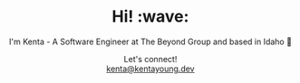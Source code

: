 <h1 align='center'> Hi! :wave:</h1>
<p align='center'>
I'm Kenta - A Software Engineer at The Beyond Group and based in Idaho 🥔
</p>
<div align='center'>Let's connect!</div>
<div align='center'><a href="mailto:kenta@kentayoung.dev">kenta@kentayoung.dev</a></div>

<!--
**kentayoung/kentayoung** is a ✨ _special_ ✨ repository because its `README.md` (this file) appears on your GitHub profile.

Here are some ideas to get you started:

- 🔭 I’m currently working on ...
- 🌱 I’m currently learning ...
- 👯 I’m looking to collaborate on ...
- 🤔 I’m looking for help with ...
- 💬 Ask me about ...
- 📫 How to reach me: ...
- 😄 Pronouns: ...
- ⚡ Fun fact: ...
-->
